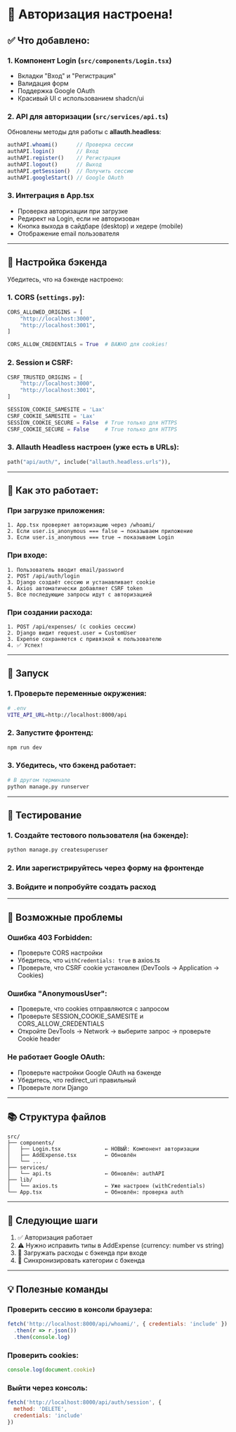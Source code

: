 # 🔐 Авторизация настроена!

## ✅ Что добавлено:

### 1. **Компонент Login** (`src/components/Login.tsx`)
- Вкладки "Вход" и "Регистрация"
- Валидация форм
- Поддержка Google OAuth
- Красивый UI с использованием shadcn/ui

### 2. **API для авторизации** (`src/services/api.ts`)
Обновлены методы для работы с **allauth.headless**:
```typescript
authAPI.whoami()      // Проверка сессии
authAPI.login()       // Вход
authAPI.register()    // Регистрация
authAPI.logout()      // Выход
authAPI.getSession()  // Получить сессию
authAPI.googleStart() // Google OAuth
```

### 3. **Интеграция в App.tsx**
- Проверка авторизации при загрузке
- Редирект на Login, если не авторизован
- Кнопка выхода в сайдбаре (desktop) и хедере (mobile)
- Отображение email пользователя

---

## 🔧 Настройка бэкенда

Убедитесь, что на бэкенде настроено:

### 1. **CORS** (`settings.py`):
```python
CORS_ALLOWED_ORIGINS = [
    "http://localhost:3000",
    "http://localhost:3001",
]

CORS_ALLOW_CREDENTIALS = True  # ВАЖНО для cookies!
```

### 2. **Session и CSRF**:
```python
CSRF_TRUSTED_ORIGINS = [
    "http://localhost:3000",
    "http://localhost:3001",
]

SESSION_COOKIE_SAMESITE = 'Lax'
CSRF_COOKIE_SAMESITE = 'Lax'
SESSION_COOKIE_SECURE = False  # True только для HTTPS
CSRF_COOKIE_SECURE = False     # True только для HTTPS
```

### 3. **Allauth Headless** настроен (уже есть в URLs):
```python
path("api/auth/", include("allauth.headless.urls")),
```

---

## 📝 Как это работает:

### **При загрузке приложения:**
```
1. App.tsx проверяет авторизацию через /whoami/
2. Если user.is_anonymous === false → показываем приложение
3. Если user.is_anonymous === true → показываем Login
```

### **При входе:**
```
1. Пользователь вводит email/password
2. POST /api/auth/login
3. Django создаёт сессию и устанавливает cookie
4. Axios автоматически добавляет CSRF token
5. Все последующие запросы идут с авторизацией
```

### **При создании расхода:**
```
1. POST /api/expenses/ (с cookies сессии)
2. Django видит request.user = CustomUser
3. Expense сохраняется с привязкой к пользователю
4. ✅ Успех!
```

---

## 🚀 Запуск

### 1. Проверьте переменные окружения:
```bash
# .env
VITE_API_URL=http://localhost:8000/api
```

### 2. Запустите фронтенд:
```bash
npm run dev
```

### 3. Убедитесь, что бэкенд работает:
```bash
# В другом терминале
python manage.py runserver
```

---

## 🧪 Тестирование

### 1. **Создайте тестового пользователя** (на бэкенде):
```bash
python manage.py createsuperuser
```

### 2. **Или зарегистрируйтесь** через форму на фронтенде

### 3. **Войдите** и попробуйте создать расход

---

## 🐛 Возможные проблемы

### Ошибка 403 Forbidden:
- Проверьте CORS настройки
- Убедитесь, что `withCredentials: true` в axios.ts
- Проверьте, что CSRF cookie установлен (DevTools → Application → Cookies)

### Ошибка "AnonymousUser":
- Проверьте, что cookies отправляются с запросом
- Проверьте SESSION_COOKIE_SAMESITE и CORS_ALLOW_CREDENTIALS
- Откройте DevTools → Network → выберите запрос → проверьте Cookie header

### Не работает Google OAuth:
- Проверьте настройки Google OAuth на бэкенде
- Убедитесь, что redirect_uri правильный
- Проверьте логи Django

---

## 📚 Структура файлов

```
src/
├── components/
│   ├── Login.tsx              ← НОВЫЙ: Компонент авторизации
│   ├── AddExpense.tsx         ← Обновлён
│   └── ...
├── services/
│   └── api.ts                 ← Обновлён: authAPI
├── lib/
│   └── axios.ts               ← Уже настроен (withCredentials)
└── App.tsx                    ← Обновлён: проверка auth
```

---

## 🎯 Следующие шаги

1. ✅ Авторизация работает
2. ⚠️ Нужно исправить типы в AddExpense (currency: number vs string)
3. 📝 Загружать расходы с бэкенда при входе
4. 🔄 Синхронизировать категории с бэкенда

---

## 💡 Полезные команды

### Проверить сессию в консоли браузера:
```javascript
fetch('http://localhost:8000/api/whoami/', { credentials: 'include' })
  .then(r => r.json())
  .then(console.log)
```

### Проверить cookies:
```javascript
console.log(document.cookie)
```

### Выйти через консоль:
```javascript
fetch('http://localhost:8000/api/auth/session', { 
  method: 'DELETE', 
  credentials: 'include' 
})
```
